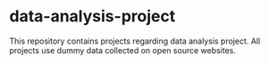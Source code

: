 # data-analysis-project
This repository contains projects regarding data analysis project. All projects use dummy data collected on open source websites.
